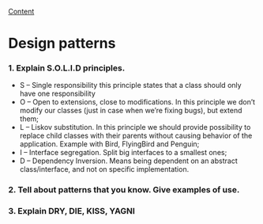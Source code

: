 [Content](../README.md)

# Design patterns

### 1. Explain S.O.L.I.D principles.
- S – Single responsibility  this principle states that a class should only have one responsibility 
- O – Open to extensions, close to modifications. In this principle we don’t modify our classes (just in case when we’re fixing bugs), but extend them;
- L – Liskov substitution. In this principle we should provide possibility to replace child classes with their parents without causing behavior of the application. Example with Bird, FlyingBird and Penguin;
- I – Interface segregation. Split big interfaces to a smallest ones;
- D – Dependency Inversion. Means being dependent on an abstract class/interface, and not on specific implementation.

### 2. Tell about patterns that you know. Give examples of use.
### 3. Explain DRY, DIE, KISS, YAGNI
### 

